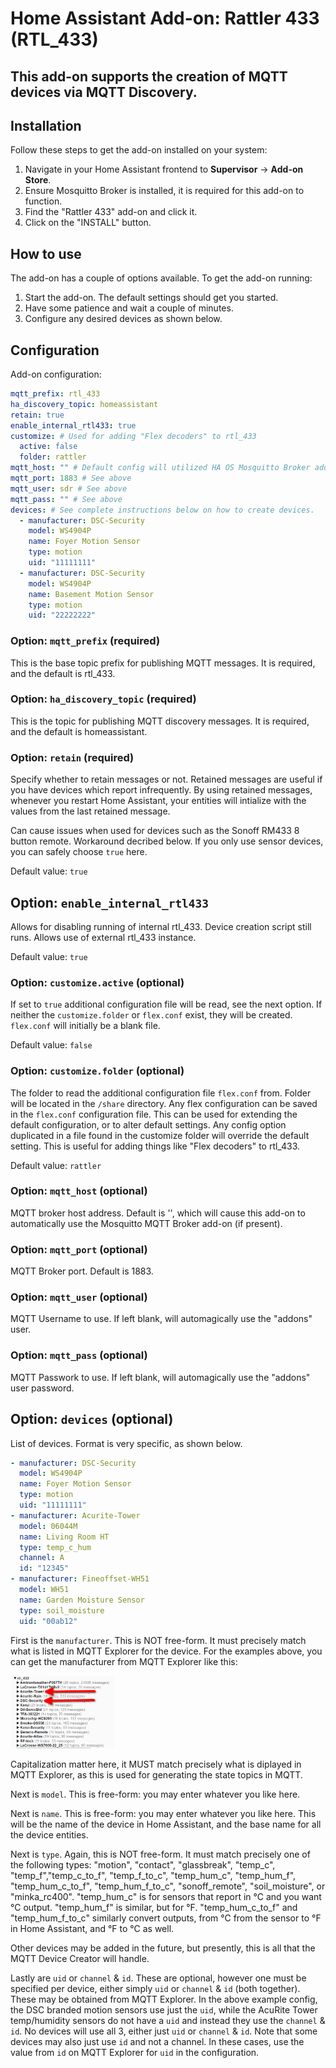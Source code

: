 # Home Assistant Add-on: Rattler 433 (RTL_433)

## This add-on supports the creation of MQTT devices via MQTT Discovery.

## Installation

Follow these steps to get the add-on installed on your system:

1. Navigate in your Home Assistant frontend to **Supervisor** -> **Add-on Store**.
2. Ensure Mosquitto Broker is installed, it is required for this add-on to function.
3. Find the "Rattler 433" add-on and click it.
4. Click on the "INSTALL" button.

## How to use

The add-on has a couple of options available. To get the add-on running:

1. Start the add-on. The default settings should get you started.
2. Have some patience and wait a couple of minutes.
3. Configure any desired devices as shown below.

## Configuration

Add-on configuration:

```yaml
mqtt_prefix: rtl_433
ha_discovery_topic: homeassistant
retain: true
enable_internal_rtl433: true
customize: # Used for adding "Flex decoders" to rtl_433
  active: false
  folder: rattler
mqtt_host: "" # Default config will utilized HA OS Mosquitto Broker add-on
mqtt_port: 1883 # See above
mqtt_user: sdr # See above
mqtt_pass: "" # See above
devices: # See complete instructions below on how to create devices.
  - manufacturer: DSC-Security
    model: WS4904P
    name: Foyer Motion Sensor
    type: motion
    uid: "11111111"
  - manufacturer: DSC-Security
    model: WS4904P
    name: Basement Motion Sensor
    type: motion
    uid: "22222222"
```

### Option: `mqtt_prefix` (required)

This is the base topic prefix for publishing MQTT messages. It is required, and the default is rtl_433.

### Option: `ha_discovery_topic` (required)

This is the topic for publishing MQTT discovery messages. It is required, and the default is homeassistant.

### Option: `retain` (required)

Specify whether to retain messages or not. Retained messages are useful if you have devices which report infrequently. By using retained messages, whenever you restart Home Assistant, your entities will intialize with the values from the last retained message.

Can cause issues when used for devices such as the Sonoff RM433 8 button remote. Workaround decribed below. If you only use sensor devices, you can safely choose `true` here.

Default value: `true`

## Option: `enable_internal_rtl433`

Allows for disabling running of internal rtl_433. Device creation script still runs. Allows use of external rtl_433 instance.

Default value: `true`

### Option: `customize.active` (optional)

If set to `true` additional configuration file will be read, see the next option. If neither the `customize.folder` or `flex.conf` exist, they will be created. `flex.conf` will initially be a blank file.

Default value: `false`

### Option: `customize.folder` (optional)

The folder to read the additional configuration file `flex.conf` from. Folder will be located in the `/share` directory. Any flex configuration can be saved in the `flex.conf` configuration file. This can be used for extending the default configuration, or to alter default settings. Any config option duplicated in a file found in the customize folder will override the default setting. This is useful for adding things like "Flex decoders" to rtl_433.

Default value: `rattler`

### Option: `mqtt_host` (optional)

MQTT broker host address. Default is '', which will cause this add-on to automatically use the Mosquitto MQTT Broker add-on (if present).

### Option: `mqtt_port` (optional)

MQTT Broker port. Default is 1883.

### Option: `mqtt_user` (optional)

MQTT Username to use. If left blank, will automagically use the "addons" user.

### Option: `mqtt_pass` (optional)

MQTT Passwork to use. If left blank, will automagically use the "addons" user password.

## Option: `devices` (optional)

List of devices. Format is very specific, as shown below.

```yaml
- manufacturer: DSC-Security
  model: WS4904P
  name: Foyer Motion Sensor
  type: motion
  uid: "11111111"
- manufacturer: Acurite-Tower
  model: 06044M
  name: Living Room HT
  type: temp_c_hum
  channel: A
  id: "12345"
- manufacturer: Fineoffset-WH51
  model: WH51
  name: Garden Moisture Sensor
  type: soil_moisture
  uid: "00ab12"
```

First is the `manufacturer`. This is NOT free-form. It must precisely match what is listed in MQTT Explorer for the device. For the examples above, you can get the manufacturer from MQTT Explorer like this:

<img style="max-width: 33%; height: auto; margin: auto" src="manufacturer_example.png">

Capitalization matter here, it MUST match precisely what is diplayed in MQTT Explorer, as this is used for generating the state topics in MQTT.

Next is `model`. This is free-form: you may enter whatever you like here.

Next is `name`. This is free-form: you may enter whatever you like here. This will be the name of the device in Home Assistant, and the base name for all the device entities.

Next is `type`. Again, this is NOT free-form. It must match precisely one of the following types: "motion", "contact", "glassbreak", "temp_c", "temp_f","temp_c_to_f", "temp_f_to_c", "temp_hum_c", "temp_hum_f", "temp_hum_c_to_f", "temp_hum_f_to_c", "sonoff_remote", "soil_moisture", or "minka_rc400". "temp_hum_c" is for sensors that report in °C and you want °C output. "temp_hum_f" is similar, but for °F. "temp_hum_c_to_f" and "temp_hum_f_to_c" similarly convert outputs, from °C from the sensor to °F in Home Assistant, and °F to °C as well.

Other devices may be added in the future, but presently, this is all that the MQTT Device Creator will handle.

Lastly are `uid` or `channel` & `id`. These are optional, however one must be specified per device, either simply `uid` or `channel` & `id` (both together). These may be obtained from MQTT Explorer. In the above example config, the DSC branded motion sensors use just the `uid`, while the AcuRite Tower temp/humidity sensors do not have a `uid` and instead they use the `channel` & `id`. No devices will use all 3, either just `uid` or `channel` & `id`. Note that some devices may also just use `id` and not a channel. In these cases, use the value from `id` on MQTT Explorer for `uid` in the configuration.
